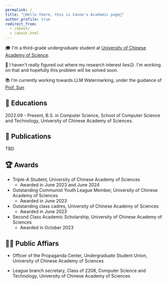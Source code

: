 ```yaml
---
permalink: /
title: "👋Hello there, this is Canoe's Academic page🛶"
author_profile: true
redirect_from: 
  - /about/
  - /about.html
---
```



🎓 I'm a third-grade undergraduate student at [University of Chinese Academy of Science](https://www.ucas.ac.cn/). 

🔬 I haven't really figured out where my research interest lies😥. I'm working on that and hopefully this problem will be solved soon.

📚 I'm currently working towards LLM Watermarking, under the guidance of [Prof. Sun](https://ofey.me)


## 🏫 Educations
2022.09 - Present, B.S. in Computer Science, School of Computer Science and Technology, University of Chinese Academy of Sciences.

## 📘 Publications

TBD

## 🏆 Awards

- Triple-A Student, University of Chinese Academy of Sciences
  - Awarded in June 2023 and June 2024
- Outstanding Communist Youth League Member, University of Chinese Academy of Sciences
  - Awarded in June 2023 
- Outstanding class cadres, University of Chinese Academy of Sciences
  - Awarded in June 2023 
- Second Class Academic Scholarship, University of Chinese Academy of Sciences
  - Awarded in October 2023


## 🧑‍🎓 Public Affiars

- Officer of the Propaganda Center, Undergraduate Student Union, University of Chinese Academy of Sciences

- League branch secretary, Class of 2208, Computer Science and Technology, University of Chinese Academy of Sciences